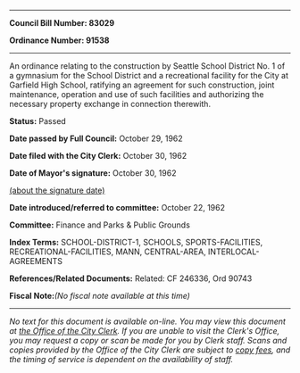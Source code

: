 

********

**Council Bill Number: 83029**
   
**Ordinance Number: 91538**
********

 An ordinance relating to the construction by Seattle School District No. 1 of a gymnasium for the School District and a recreational facility for the City at Garfield High School, ratifying an agreement for such construction, joint maintenance, operation and use of such facilities and authorizing the necessary property exchange in connection therewith.

**Status:** Passed
   
**Date passed by Full Council:** October 29, 1962
   
**Date filed with the City Clerk:** October 30, 1962
   
**Date of Mayor's signature:** October 30, 1962
   
[(about the signature date)](/~public/approvaldate.htm)
   
   
   
**Date introduced/referred to committee:** October 22, 1962
   
**Committee:** Finance and Parks & Public Grounds
   
   
**Index Terms:** SCHOOL-DISTRICT-1, SCHOOLS, SPORTS-FACILITIES, RECREATIONAL-FACILITIES, MANN, CENTRAL-AREA, INTERLOCAL-AGREEMENTS

**References/Related Documents:** Related: CF 246336, Ord 90743

**Fiscal Note:**_(No fiscal note available at this time)_
********

_No text for this document is available on-line. You may view this document at [the Office of the City Clerk](http://www.seattle.gov/leg/clerk/contactUs.htm). If you are unable to visit the Clerk's Office, you may request a copy or scan be made for you by Clerk staff. Scans and copies provided by the Office of the City Clerk are subject to [copy fees](http://clerk.seattle.gov/~public/clerkfees.htm), and the timing of service is dependent on the availability of staff._


